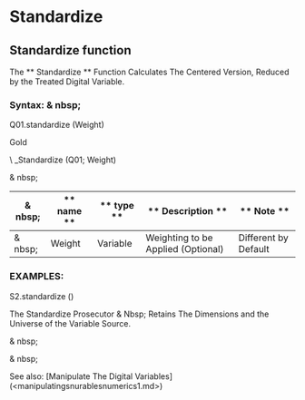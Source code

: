 # Standardize

## Standardize function

The ** Standardize ** Function Calculates The Centered Version, Reduced by the Treated Digital Variable.

### Syntax: & nbsp;

Q01.standardize (Weight)

Gold

\ _Standardize (Q01; Weight)

& nbsp;

| & nbsp; | ** name ** | ** type ** | ** Description ** | ** Note ** |
| --- | --- | --- | --- | --- |
| & nbsp; | Weight | Variable | Weighting to be Applied (Optional) | Different by Default |

### EXAMPLES:

S2.standardize ()

The Standardize Prosecutor & Nbsp; Retains The Dimensions and the Universe of the Variable Source.

& nbsp;

& nbsp;

See also: [Manipulate The Digital Variables] (<manipulatingsnurablesnumerics1.md>)